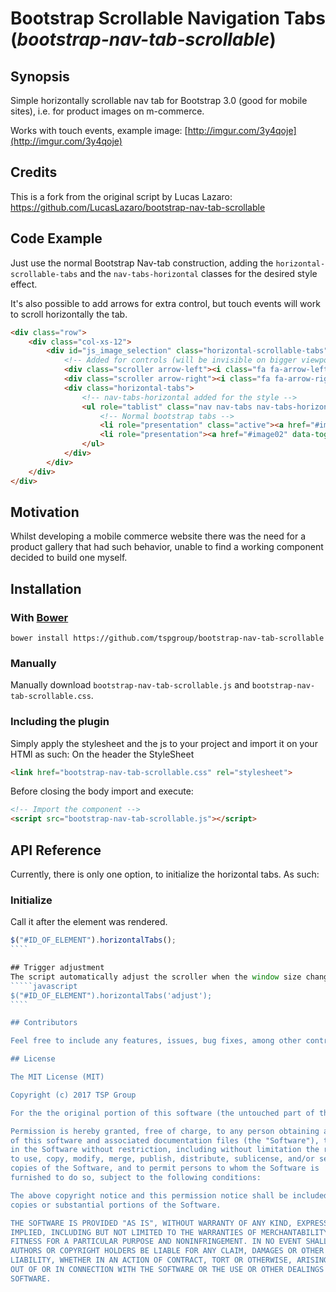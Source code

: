 # Bootstrap Scrollable Navigation Tabs (*bootstrap-nav-tab-scrollable*)


## Synopsis

Simple horizontally scrollable nav tab for Bootstrap 3.0 (good for mobile sites), i.e. for product images on m-commerce. 

Works with touch events, example image: [http://imgur.com/3y4qoje](http://imgur.com/3y4qoje)


## Credits
This is a fork from the original script by Lucas Lazaro: <https://github.com/LucasLazaro/bootstrap-nav-tab-scrollable>


## Code Example

Just use the normal Bootstrap Nav-tab construction, adding the `horizontal-scrollable-tabs` and the `nav-tabs-horizontal` classes for the desired style effect.  

It's also possible to add arrows for extra control, but touch events will work to scroll horizontally the tab.

````html
<div class="row">
	<div class="col-xs-12">
		<div id="js_image_selection" class="horizontal-scrollable-tabs">
			<!-- Added for controls (will be invisible on bigger viewports) - touch/swipe/dragging does work though -->
			<div class="scroller arrow-left"><i class="fa fa-arrow-left"></i></div> 
			<div class="scroller arrow-right"><i class="fa fa-arrow-right"></i></div>
			<div class="horizontal-tabs">
				<!-- nav-tabs-horizontal added for the style -->
				<ul role="tablist" class="nav nav-tabs nav-tabs-horizontal">
					<!-- Normal bootstrap tabs -->
					<li role="presentation" class="active"><a href="#image01" data-toggle="tab">Tab 1</a></li>
					<li role="presentation"><a href="#image02" data-toggle="tab">Tab 2</a></li>
				</ul>
			</div>
		</div>
	</div>
</div>
````

## Motivation

Whilst developing a mobile commerce website there was the need for a product gallery that had such behavior, unable to find a working component decided to build one myself.

## Installation

### With [Bower](https://bower.io)
````
bower install https://github.com/tspgroup/bootstrap-nav-tab-scrollable    
````

### Manually
Manually download `bootstrap-nav-tab-scrollable.js` and `bootstrap-nav-tab-scrollable.css`.

### Including the plugin

Simply apply the stylesheet and the js to your project and import it on your HTMl as such:
On the header the StyleSheet
````html
<link href="bootstrap-nav-tab-scrollable.css" rel="stylesheet"> 
```` 

Before closing the body import and execute:
````html
<!-- Import the component -->
<script src="bootstrap-nav-tab-scrollable.js"></script>
````

## API Reference

Currently, there is only one option, to initialize the horizontal tabs. As such:

### Initialize
Call it after the element was rendered.
`````javascript
$("#ID_OF_ELEMENT").horizontalTabs();
````

## Trigger adjustment
The script automatically adjust the scroller when the window size changes. The adjustment can also be triggered manually:
`````javascript
$("#ID_OF_ELEMENT").horizontalTabs('adjust');
````

## Contributors

Feel free to include any features, issues, bug fixes, among other contributions, every help is welcome and very much appreciated.

## License

The MIT License (MIT)

Copyright (c) 2017 TSP Group

For the the original portion of this software (the untouched part of the forked code base): Copyright (c) 2015 Lucas Lazaro

Permission is hereby granted, free of charge, to any person obtaining a copy
of this software and associated documentation files (the "Software"), to deal
in the Software without restriction, including without limitation the rights
to use, copy, modify, merge, publish, distribute, sublicense, and/or sell
copies of the Software, and to permit persons to whom the Software is
furnished to do so, subject to the following conditions:

The above copyright notice and this permission notice shall be included in all
copies or substantial portions of the Software.

THE SOFTWARE IS PROVIDED "AS IS", WITHOUT WARRANTY OF ANY KIND, EXPRESS OR
IMPLIED, INCLUDING BUT NOT LIMITED TO THE WARRANTIES OF MERCHANTABILITY,
FITNESS FOR A PARTICULAR PURPOSE AND NONINFRINGEMENT. IN NO EVENT SHALL THE
AUTHORS OR COPYRIGHT HOLDERS BE LIABLE FOR ANY CLAIM, DAMAGES OR OTHER
LIABILITY, WHETHER IN AN ACTION OF CONTRACT, TORT OR OTHERWISE, ARISING FROM,
OUT OF OR IN CONNECTION WITH THE SOFTWARE OR THE USE OR OTHER DEALINGS IN THE
SOFTWARE.
